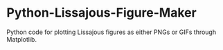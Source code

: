 # Python-Lissajous-Figure-Maker
Python code for plotting Lissajous figures as either PNGs or GIFs through Matplotlib.
